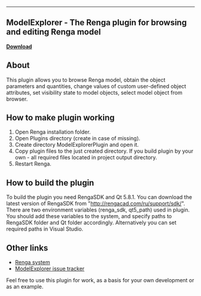 ------------------------------------------------------------
ModelExplorer - The Renga plugin for browsing and editing Renga model
------------------------------------------------------------
**[Download](https://github.com/RengaSoftware/ModelExplorer/releases)**

About
-----

This plugin allows you to browse Renga model, obtain the object parameters and quantities, change values of custom user-defined object attributes, set visibility state to model objects, select model object from browser.

How to make plugin working
-----

1. Open Renga installation folder.
2. Open Plugins directory (create in case of missing).
3. Create directory ModelExplorerPlugin and open it.
4. Copy plugin files to the just created directory. If you build plugin by your own - all required files located in project output directory.
5. Restart Renga.

How to build the plugin
-----

To build the plugin you need RengaSDK and Qt 5.8.1.
You can download the latest version of RengaSDK from "http://rengacad.com/ru/support/sdk/".
There are two environment variables (renga_sdk, qt5_path) used in plugin.
You should add these variables to the system, and specify paths to RengaSDK folder and Qt folder accordingly.
Alternatively you can set required paths in Visual Studio.

Other links
-----

- [Renga system](http://rengacad.com/)
- [ModelExplorer issue tracker](https://github.com/RengaSoftware/ModelExplorer/issues)


Feel free to use this plugin for work, as a basis for your own development or as an example.
